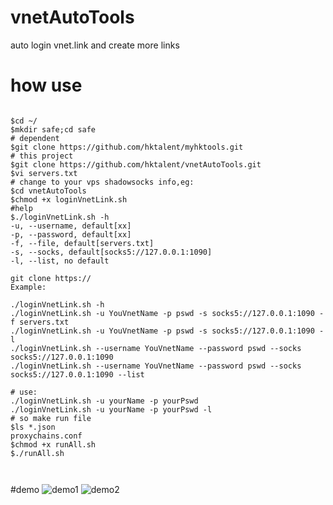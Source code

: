 # vnetAutoTools
auto login vnet.link and create more links
# how use
```

$cd ~/
$mkdir safe;cd safe
# dependent
$git clone https://github.com/hktalent/myhktools.git
# this project
$git clone https://github.com/hktalent/vnetAutoTools.git
$vi servers.txt
# change to your vps shadowsocks info,eg:
$cd vnetAutoTools
$chmod +x loginVnetLink.sh
#help 
$./loginVnetLink.sh -h
-u, --username, default[xx]
-p, --password, default[xx]
-f, --file, default[servers.txt]
-s, --socks, default[socks5://127.0.0.1:1090]
-l, --list, no default

git clone https://
Example:

./loginVnetLink.sh -h
./loginVnetLink.sh -u YouVnetName -p pswd -s socks5://127.0.0.1:1090 -f servers.txt
./loginVnetLink.sh -u YouVnetName -p pswd -s socks5://127.0.0.1:1090 -l
./loginVnetLink.sh --username YouVnetName --password pswd --socks socks5://127.0.0.1:1090
./loginVnetLink.sh --username YouVnetName --password pswd --socks socks5://127.0.0.1:1090 --list

# use:
./loginVnetLink.sh -u yourName -p yourPswd
./loginVnetLink.sh -u yourName -p yourPswd -l
# so make run file
$ls *.json
proxychains.conf
$chmod +x runAll.sh
$./runAll.sh



```

#demo 
![demo1](https://raw.githubusercontent.com/hktalent/vnetAutoTools/master/demo/s1.png)
![demo2](https://raw.githubusercontent.com/hktalent/vnetAutoTools/master/demo/s2.png)